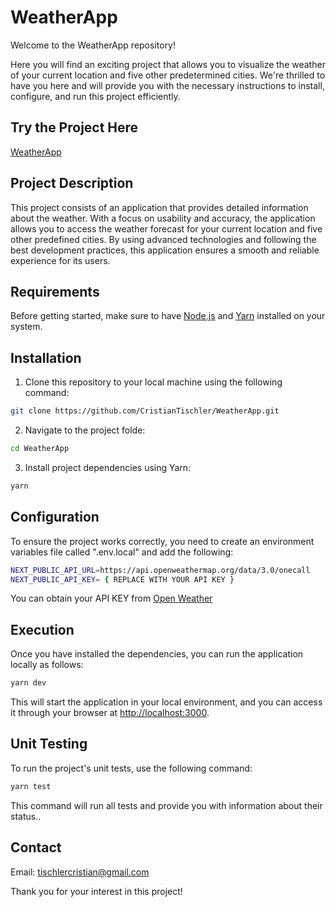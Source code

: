# WeatherApp

Welcome to the WeatherApp repository!

Here you will find an exciting project that allows you to visualize the weather of your current location and five other predetermined cities. We're thrilled to have you here and will provide you with the necessary instructions to install, configure, and run this project efficiently.

## Try the Project Here

[WeatherApp](https://weather-app-tischlercristian.vercel.app/)

## Project Description

This project consists of an application that provides detailed information about the weather. With a focus on usability and accuracy, the application allows you to access the weather forecast for your current location and five other predefined cities. By using advanced technologies and following the best development practices, this application ensures a smooth and reliable experience for its users.

## Requirements

Before getting started, make sure to have [Node.js](https://nodejs.org/en) and [Yarn](https://yarnpkg.com/) installed on your system.

## Installation

1. Clone this repository to your local machine using the following command:

```bash
git clone https://github.com/CristianTischler/WeatherApp.git
```

2. Navigate to the project folde:

```bash
cd WeatherApp
```

3. Install project dependencies using Yarn:

```bash
yarn
```

## Configuration

To ensure the project works correctly, you need to create an environment variables file called ".env.local" and add the following:

```bash
NEXT_PUBLIC_API_URL=https://api.openweathermap.org/data/3.0/onecall
NEXT_PUBLIC_API_KEY= { REPLACE WITH YOUR API KEY }
```

You can obtain your API KEY from [Open Weather](https://home.openweathermap.org/api_keys)

## Execution

Once you have installed the dependencies, you can run the application locally as follows:

```bash
yarn dev
```

This will start the application in your local environment, and you can access it through your browser at [http://localhost:3000](http://localhost:3000).

## Unit Testing

To run the project's unit tests, use the following command:

```bash
yarn test
```

This command will run all tests and provide you with information about their status..

## Contact

Email: [tischlercristian@gmail.com](mailto:tischlercristian@gmail.com)

Thank you for your interest in this project!
